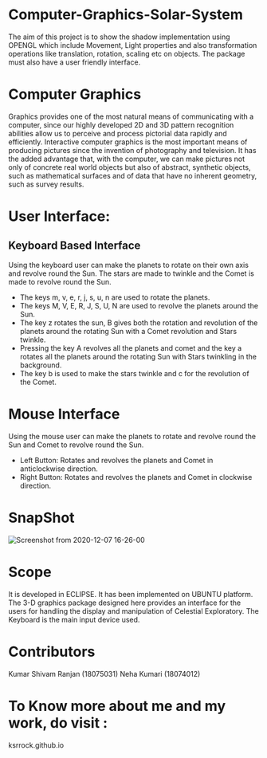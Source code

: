 # Computer-Graphics-Solar-System
The aim of this project is to show the shadow implementation using OPENGL which
include Movement, Light properties and also transformation operations like translation, rotation,
scaling etc on objects. The package must also have a user friendly interface.

# Computer Graphics
Graphics provides one of the most natural means of communicating with a computer,
since our highly developed 2D and 3D pattern recognition abilities allow us to perceive and
process pictorial data rapidly and efficiently. Interactive computer graphics is the most important
means of producing pictures since the invention of photography and television. It has the added
advantage that, with the computer, we can make pictures not only of concrete real world objects
but also of abstract, synthetic objects, such as mathematical surfaces and of data that have no
inherent geometry, such as survey results.

# User Interface:
## Keyboard Based Interface
Using the keyboard user can make the planets to rotate on their own axis and revolve
round the Sun. The stars are made to twinkle and the Comet is made to revolve round the Sun.
* The keys m, v, e, r, j, s, u, n are used to rotate the planets.
* The keys M, V, E, R, J, S, U, N are used to revolve the planets around the Sun.
* The key z rotates the sun, B gives both the rotation and revolution of the planets around the
rotating Sun with a Comet revolution and Stars twinkle.
* Pressing the key A revolves all the planets and comet and the key a rotates all the planets
around the rotating Sun with Stars twinkling in the background.
* The key b is used to make the stars twinkle and c for the revolution of the Comet.

# Mouse Interface
Using the mouse user can make the planets to rotate and revolve round the Sun and
Comet to revolve round the Sun.
* Left Button: Rotates and revolves the planets and Comet in anticlockwise direction.
* Right Button: Rotates and revolves the planets and Comet in clockwise direction.

# SnapShot
![Screenshot from 2020-12-07 16-26-00](https://user-images.githubusercontent.com/42781233/101347834-ac3cd700-38b0-11eb-8217-fcbf4cb03a07.png)
# Scope
It is developed in ECLIPSE. It has been implemented on UBUNTU platform. The
3-D graphics package designed here provides an interface for the users for handling the display
and manipulation of Celestial Exploratory. The Keyboard is the main input device used.

# Contributors
Kumar Shivam Ranjan (18075031)
Neha Kumari (18074012)

# To Know more about me and my work, do visit :
ksrrock.github.io
